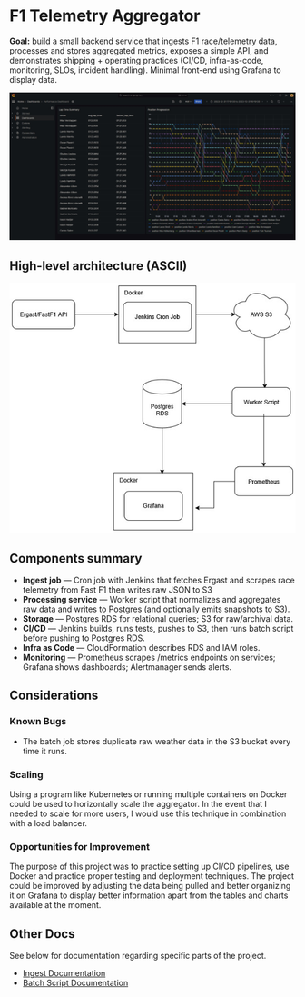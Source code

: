 # F1 Telemetry Aggregator

**Goal:** build a small backend service that ingests F1 race/telemetry data, processes and stores aggregated metrics, exposes a simple API, and demonstrates shipping + operating practices (CI/CD, infra-as-code, monitoring, SLOs, incident handling). Minimal front-end using Grafana to display data.

![grafana dashboard](/docs/grafana_dashboard.jpg)

## High-level architecture (ASCII)

![system architecture diagram](docs/SA.jpg)

## Components summary

* **Ingest job** — Cron job with Jenkins that fetches Ergast and scrapes race telemetry from Fast F1 then writes raw JSON to S3
* **Processing service** — Worker script that normalizes and aggregates raw data and writes to Postgres (and optionally emits snapshots to S3).
* **Storage** — Postgres RDS for relational queries; S3 for raw/archival data.
* **CI/CD** — Jenkins builds, runs tests, pushes to S3, then runs batch script before pushing to Postgres RDS.
* **Infra as Code** — CloudFormation describes RDS and IAM roles.
* **Monitoring** — Prometheus scrapes /metrics endpoints on services; Grafana shows dashboards; Alertmanager sends alerts.

## Considerations
### Known Bugs
- The batch job stores duplicate raw weather data in the S3 bucket every time it runs.

### Scaling
Using a program like Kubernetes or running multiple containers on Docker could be used to horizontally scale the aggregator. In the event that I needed to scale for more users, I would use this technique in combination with a load balancer.

### Opportunities for Improvement
The purpose of this project was to practice setting up CI/CD pipelines, use Docker and practice proper testing and deployment techniques. The project could be improved by adjusting the data being pulled and better organizing it on Grafana to display better information apart from the tables and charts available at the moment.

## Other Docs

See below for documentation regarding specific parts of the project.

- [Ingest Documentation](docs/ingest.md)
- [Batch Script Documentation](docs/batch.md)
